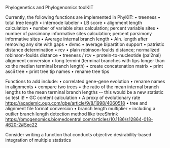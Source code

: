 Phylogenetics and Phylogenomics toolKIT

Currently, the following functions are implemented in PhyKIT:
• treeness
• total tree length
• internode labeler
• LB score
• alignment length calculation
• number of variable sites calculation; percent variable sites
• number of parsimony informative sites calculation; percent parsimony informative sites
• Average internal branch length
• Aln. length after removing any site with gaps
• dvmc
• average bipartition support
• patristic distance determination
• rcv
• plain robinson-foulds distance; normalized robinson-foulds distance
• treeness / rcv
• protein-to-nucleotide (pal2nal) alignment conversion
• long termini (terminal branches with tips longer than xx the median terminal branch length)
• create concatenation matrix
• print ascii tree
• print tree tip names
• rename tree tips

Functions to add include:
• correlated gene-gene evolution
• rename names in alignments
• compare two trees
• the ratio of the mean internal branch lengths to the mean terminal branch lengths -- this would be a new statistic so test it!
• GC content calculation
• A proxy of evolutionary rate https://academic.oup.com/gbe/article/9/8/1998/4060518
• tree and alignment file format conversion
• branch length multiplier
• including a outlier branch length detection method like treeShrink https://bmcgenomics.biomedcentral.com/articles/10.1186/s12864-018-4620-2#Sec22


Consider writing a function that conducts objective desirability-based integration of multiple statistics